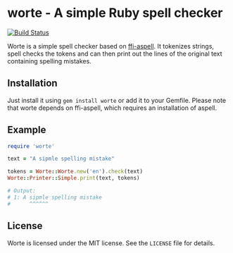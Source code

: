 # worte - A simple Ruby spell checker

[![Build Status](https://travis-ci.org/jonasoberschweiber/worte.svg?branch=master)](https://travis-ci.org/jonasoberschweiber/worte)

Worte is a simple spell checker based on [ffi-aspell](https://github.com/YorickPeterse/ffi-aspell).
It tokenizes strings, spell checks the tokens and can then print out the lines
of the original text containing spelling mistakes.

## Installation

Just install it using `gem install worte` or add it to your Gemfile. Please note
that worte depends on ffi-aspell, which requires an installation of aspell.

## Example

```ruby
require 'worte'

text = "A sipmle spelling mistake"

tokens = Worte::Worte.new('en').check(text)
Worte::Printer::Simple.print(text, tokens)

# Output:
# 1: A sipmle spelling mistake
#      ^^^^^^
```

## License

Worte is licensed under the MIT license. See the `LICENSE` file for details.
